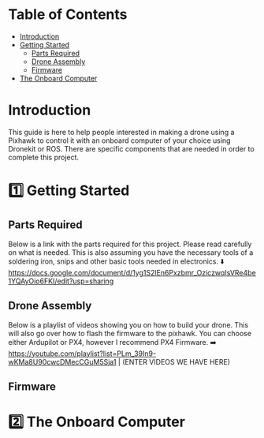 # Table of Contents
- [Introduction](#introduction)
- [Getting Started](#getting-started)
    - [Parts Required](#parts-required)
    - [Drone Assembly](#assembly)
    - [Firmware](#firmware)
- [The Onboard Computer](#the-onboard-computer)
    

# Introduction
This guide is here to help people interested in making a drone using a Pixhawk to control it with an onboard computer of your choice using Dronekit or ROS. There are specific components that are needed in order to complete this project.

# :one: Getting Started
## Parts Required
Below is a link with the parts required for this project. Please read carefully on what is needed. This is also assuming you have the necessary tools of a soldering iron, snips and other basic tools needed in electronics. :arrow_down:
https://docs.google.com/document/d/1yg1S2lEn6Pxzbmr_OziczwqIsVRe4be1YQAyOio6FKI/edit?usp=sharing
## Drone Assembly
Below is a playlist of videos showing you on how to build your drone. This will also go over how to flash the firmware to the pixhawk. You can choose either Ardupilot or PX4, however I recommend PX4 Firmware. :arrow_right:
https://youtube.com/playlist?list=PLm_39In9-wKMa8U90cwcDMecCGuM5Sja1
|
(ENTER VIDEOS WE HAVE HERE)
## Firmware

# :two: The Onboard Computer






